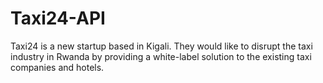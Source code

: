 # Taxi24-API
Taxi24 is a new startup based in Kigali. They would like to disrupt the taxi industry in Rwanda by providing a white-label solution to the existing taxi companies and hotels.
